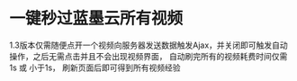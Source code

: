 # 一键秒过蓝墨云所有视频
1.3版本仅需随便点开一个视频向服务器发送数据触发Ajax，并关闭即可触发自动操作，之后无需点击并且不会出现视频界面，
自动刷完所有的视频耗费时间仅需 1s 或 小于1s，
刷新页面后即可得到所有视频经验
